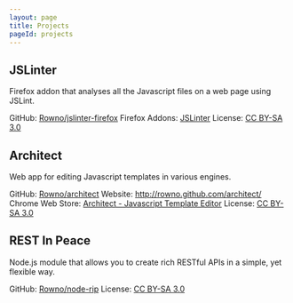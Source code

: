 ```yaml
---
layout: page
title: Projects
pageId: projects
---
```


JSLinter
--------
Firefox addon that analyses all the Javascript files on a web page using JSLint.

GitHub: [Rowno/jslinter-firefox][jslinter-github]
Firefox Addons: [JSLinter][jslinter-firefox]
License: [CC BY-SA 3.0][]


Architect
---------
Web app for editing Javascript templates in various engines.

GitHub: [Rowno/architect][architect-github]
Website: http://rowno.github.com/architect/
Chrome Web Store: [Architect - Javascript Template Editor][architect-chrome]
License: [CC BY-SA 3.0][]


REST In Peace
-------------
Node.js module that allows you to create rich RESTful APIs in a simple, yet flexible way.

GitHub: [Rowno/node-rip][rip-github]
License: [CC BY-SA 3.0][]


[github]: https://github.com/Rowno
[CC BY-SA 3.0]: http://creativecommons.org/licenses/by-sa/3.0/
[jslinter-github]: https://github.com/Rowno/jslinter-firefox
[jslinter-firefox]: https://addons.mozilla.org/addon/jslinter?src=external-rolandwarmerdam.co.nz
[architect-github]: https://github.com/Rowno/architect
[architect-chrome]: https://chrome.google.com/webstore/detail/cekggldjeifdlnminfbollahnoohkdpb
[rip-github]: https://github.com/Rowno/node-rip
